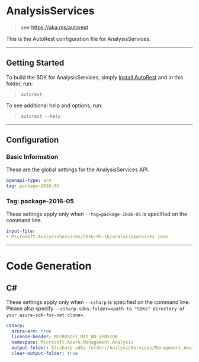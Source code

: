 # AnalysisServices
    
> see https://aka.ms/autorest

This is the AutoRest configuration file for AnalysisServices.



---
## Getting Started 
To build the SDK for AnalysisServices, simply [Install AutoRest](https://aka.ms/autorest/install) and in this folder, run:

> `autorest`

To see additional help and options, run:

> `autorest --help`
---

## Configuration



### Basic Information 
These are the global settings for the AnalysisServices API.

``` yaml
openapi-type: arm
tag: package-2016-05
```


### Tag: package-2016-05

These settings apply only when `--tag=package-2016-05` is specified on the command line.

``` yaml $(tag) == 'package-2016-05'
input-file:
- Microsoft.AnalysisServices/2016-05-16/analysisservices.json
```

---
# Code Generation

## C# 

These settings apply only when `--csharp` is specified on the command line.
Please also specify `--csharp-sdks-folder=<path to "SDKs" directory of your azure-sdk-for-net clone>`.

``` yaml $(csharp)
csharp:
  azure-arm: true
  license-header: MICROSOFT_MIT_NO_VERSION
  namespace: Microsoft.Azure.Management.Analysis
  output-folder: $(csharp-sdks-folder)/AnalysisServices/Management.Analysis/Generated
  clear-output-folder: true
```

